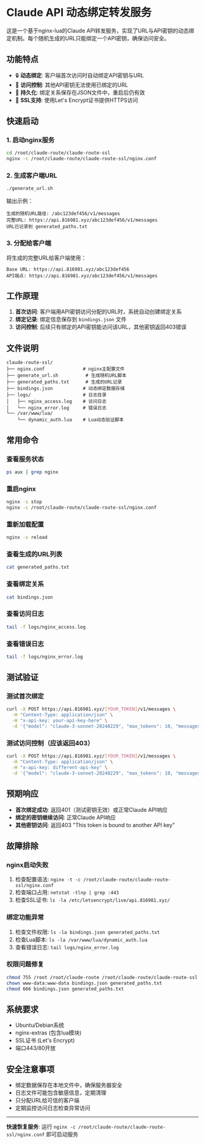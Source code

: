 # Claude API 动态绑定转发服务

这是一个基于nginx-lua的Claude API转发服务，实现了URL与API密钥的动态绑定机制。每个随机生成的URL只能绑定一个API密钥，确保访问安全。

## 功能特点

- 🔒 **动态绑定**: 客户端首次访问时自动绑定API密钥与URL
- 🚫 **访问控制**: 其他API密钥无法使用已绑定的URL
- 💾 **持久化**: 绑定关系保存在JSON文件中，重启后仍有效
- 🔄 **SSL支持**: 使用Let's Encrypt证书提供HTTPS访问

## 快速启动

### 1. 启动nginx服务
```bash
cd /root/claude-route/claude-route-ssl
nginx -c /root/claude-route/claude-route-ssl/nginx.conf
```

### 2. 生成客户端URL
```bash
./generate_url.sh
```
输出示例：
```
生成的随机URL路径: /abc123def456/v1/messages
完整URL: https://api.816981.xyz/abc123def456/v1/messages
URL已记录到 generated_paths.txt
```

### 3. 分配给客户端
将生成的完整URL给客户端使用：
```
Base URL: https://api.816981.xyz/abc123def456
API端点: https://api.816981.xyz/abc123def456/v1/messages
```

## 工作原理

1. **首次访问**: 客户端用API密钥访问分配的URL时，系统自动创建绑定关系
2. **绑定记录**: 绑定信息保存到 `bindings.json` 文件
3. **访问控制**: 后续只有绑定的API密钥能访问该URL，其他密钥返回403错误

## 文件说明

```
claude-route-ssl/
├── nginx.conf              # nginx主配置文件
├── generate_url.sh          # 生成随机URL脚本
├── generated_paths.txt      # 生成的URL记录
├── bindings.json           # 动态绑定数据存储
├── logs/                   # 日志目录
│   ├── nginx_access.log    # 访问日志
│   └── nginx_error.log     # 错误日志
└── /var/www/lua/
    └── dynamic_auth.lua    # Lua动态验证脚本
```

## 常用命令

### 查看服务状态
```bash
ps aux | grep nginx
```

### 重启nginx
```bash
nginx -s stop
nginx -c /root/claude-route/claude-route-ssl/nginx.conf
```

### 重新加载配置
```bash
nginx -s reload
```

### 查看生成的URL列表
```bash
cat generated_paths.txt
```

### 查看绑定关系
```bash
cat bindings.json
```

### 查看访问日志
```bash
tail -f logs/nginx_access.log
```

### 查看错误日志
```bash
tail -f logs/nginx_error.log
```

## 测试验证

### 测试首次绑定
```bash
curl -X POST https://api.816981.xyz/[YOUR_TOKEN]/v1/messages \
  -H "Content-Type: application/json" \
  -H "x-api-key: your-api-key-here" \
  -d '{"model": "claude-3-sonnet-20240229", "max_tokens": 10, "messages": [{"role": "user", "content": "Hello"}]}'
```

### 测试访问控制（应该返回403）
```bash
curl -X POST https://api.816981.xyz/[YOUR_TOKEN]/v1/messages \
  -H "Content-Type: application/json" \
  -H "x-api-key: different-api-key" \
  -d '{"model": "claude-3-sonnet-20240229", "max_tokens": 10, "messages": [{"role": "user", "content": "Hello"}]}'
```

## 预期响应

- **首次绑定成功**: 返回401（测试密钥无效）或正常Claude API响应
- **绑定的密钥继续访问**: 正常Claude API响应  
- **其他密钥访问**: 返回403 "This token is bound to another API key"

## 故障排除

### nginx启动失败
1. 检查配置语法: `nginx -t -c /root/claude-route/claude-route-ssl/nginx.conf`
2. 检查端口占用: `netstat -tlnp | grep :443`
3. 检查SSL证书: `ls -la /etc/letsencrypt/live/api.816981.xyz/`

### 绑定功能异常
1. 检查文件权限: `ls -la bindings.json generated_paths.txt`
2. 检查Lua脚本: `ls -la /var/www/lua/dynamic_auth.lua`
3. 查看错误日志: `tail logs/nginx_error.log`

### 权限问题修复
```bash
chmod 755 /root /root/claude-route /root/claude-route/claude-route-ssl
chown www-data:www-data bindings.json generated_paths.txt
chmod 666 bindings.json generated_paths.txt
```

## 系统要求

- Ubuntu/Debian系统
- nginx-extras (包含lua模块)
- SSL证书 (Let's Encrypt)
- 端口443/80开放

## 安全注意事项

- 绑定数据保存在本地文件中，确保服务器安全
- 日志文件可能包含敏感信息，定期清理
- 只分配URL给可信的客户端
- 定期监控访问日志检查异常访问

---

**快速恢复服务**: 运行 `nginx -c /root/claude-route/claude-route-ssl/nginx.conf` 即可启动服务